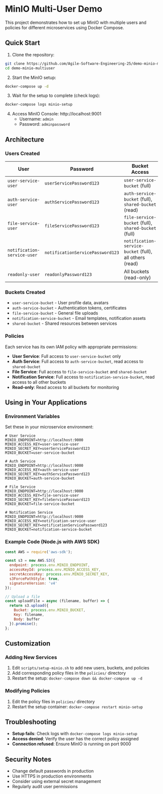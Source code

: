# MinIO Multi-User Demo

This project demonstrates how to set up MinIO with multiple users and policies for different microservices using Docker Compose.

## Quick Start

1. Clone the repository:
```bash
git clone https://github.com/Agile-Software-Engineering-25/demo-minio-multiuser.git
cd demo-minio-multiuser
```

2. Start the MinIO setup:
```bash
docker-compose up -d
```

3. Wait for the setup to complete (check logs):
```bash
docker-compose logs minio-setup
```

4. Access MinIO Console: http://localhost:9001
   - Username: `admin`
   - Password: `adminpassword`

## Architecture

### Users Created

| User | Password | Bucket Access | Description |
|------|----------|---------------|-------------|
| `user-service-user` | `userServicePassword123` | `user-service-bucket` (full) | User management service |
| `auth-service-user` | `authServicePassword123` | `auth-service-bucket` (full), `shared-bucket` (read) | Authentication service |
| `file-service-user` | `fileServicePassword123` | `file-service-bucket` (full), `shared-bucket` (full) | File management service |
| `notification-service-user` | `notificationServicePassword123` | `notification-service-bucket` (full), all others (read) | Notification service |
| `readonly-user` | `readonlyPassword123` | All buckets (read-only) | Monitoring/debugging |

### Buckets Created

- `user-service-bucket` - User profile data, avatars
- `auth-service-bucket` - Authentication tokens, certificates
- `file-service-bucket` - General file uploads
- `notification-service-bucket` - Email templates, notification assets
- `shared-bucket` - Shared resources between services

### Policies

Each service has its own IAM policy with appropriate permissions:

- **User Service**: Full access to `user-service-bucket` only
- **Auth Service**: Full access to `auth-service-bucket`, read access to `shared-bucket`
- **File Service**: Full access to `file-service-bucket` and `shared-bucket`
- **Notification Service**: Full access to `notification-service-bucket`, read access to all other buckets
- **Read-only**: Read access to all buckets for monitoring

## Using in Your Applications

### Environment Variables

Set these in your microservice environment:

```env
# User Service
MINIO_ENDPOINT=http://localhost:9000
MINIO_ACCESS_KEY=user-service-user
MINIO_SECRET_KEY=userServicePassword123
MINIO_BUCKET=user-service-bucket

# Auth Service
MINIO_ENDPOINT=http://localhost:9000
MINIO_ACCESS_KEY=auth-service-user
MINIO_SECRET_KEY=authServicePassword123
MINIO_BUCKET=auth-service-bucket

# File Service
MINIO_ENDPOINT=http://localhost:9000
MINIO_ACCESS_KEY=file-service-user
MINIO_SECRET_KEY=fileServicePassword123
MINIO_BUCKET=file-service-bucket

# Notification Service
MINIO_ENDPOINT=http://localhost:9000
MINIO_ACCESS_KEY=notification-service-user
MINIO_SECRET_KEY=notificationServicePassword123
MINIO_BUCKET=notification-service-bucket
```

### Example Code (Node.js with AWS SDK)

```javascript
const AWS = require('aws-sdk');

const s3 = new AWS.S3({
  endpoint: process.env.MINIO_ENDPOINT,
  accessKeyId: process.env.MINIO_ACCESS_KEY,
  secretAccessKey: process.env.MINIO_SECRET_KEY,
  s3ForcePathStyle: true,
  signatureVersion: 'v4'
});

// Upload a file
const uploadFile = async (filename, buffer) => {
  return s3.upload({
    Bucket: process.env.MINIO_BUCKET,
    Key: filename,
    Body: buffer
  }).promise();
};
```

## Customization

### Adding New Services

1. Edit `scripts/setup-minio.sh` to add new users, buckets, and policies
2. Add corresponding policy files in the `policies/` directory
3. Restart the setup: `docker-compose down && docker-compose up -d`

### Modifying Policies

1. Edit the policy files in `policies/` directory
2. Restart the setup container: `docker-compose restart minio-setup`

## Troubleshooting

- **Setup fails**: Check logs with `docker-compose logs minio-setup`
- **Access denied**: Verify the user has the correct policy assigned
- **Connection refused**: Ensure MinIO is running on port 9000

## Security Notes

- Change default passwords in production
- Use HTTPS in production environments
- Consider using external secret management
- Regularly audit user permissions
